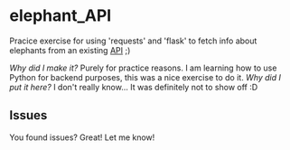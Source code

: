 # elephant_API
Pracice exercise for using 'requests' and 'flask' to fetch info about elephants from an existing [API](https://elephant-api.herokuapp.com/) ;)

_Why did I make it?_ Purely for practice reasons. I am learning how to use Python for backend purposes, this was a nice exercise to do it.
_Why did I put it here?_ I don't really know... It was definitely not to show off :D

## Issues
You found issues? Great! Let me know!
